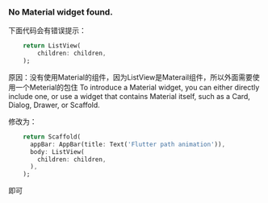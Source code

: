 ### No Material widget found.


下面代码会有错误提示：
```dart
    return ListView(
        children: children,
    );
```

原因：没有使用Material的组件，因为ListView是Materail组件，所以外面需要使用一个Meterial的包住
To introduce a Material widget, you can either directly include one, or use a widget that contains Material itself, such as a Card, Dialog, Drawer, or Scaffold.

修改为：
```dart
    return Scaffold(
      appBar: AppBar(title: Text('Flutter path animation')),
      body: ListView(
        children: children,
      ),
    );
```

即可